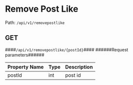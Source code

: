 Remove Post Like
=

Path: `/api/v1/removepostlike`  


GET
-
####`/api/v1/removepostlike/{postId}`####
######Request parameters######

|Property Name|Type|Description|
|-------------|----|-----------|
|postId|int|post id|

